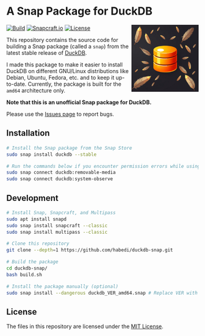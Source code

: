 # A Snap Package for DuckDB

<img src="logo.jpeg" align="right" width="35%"/>

[![Build](https://github.com/habedi/duckdb-snap/actions/workflows/build.yml/badge.svg)](https://github.com/habedi/duckdb-snap/actions/workflows/build.yml)
[![Snapcraft.io](https://snapcraft.io/duckdb/badge.svg)](https://snapcraft.io/duckdb)
[![License](https://img.shields.io/badge/License-MIT-yellow)](https://github.com/habedi/duckdb-snap/blob/main/LICENSE)

This repository contains the source code for building a Snap package (called a `snap`) from the latest stable
release of [DuckDB](https://github.com/duckdb/duckdb/releases/).

I made this package to make it easier to install DuckDB on different GNU/Linux distributions like Debian, Ubuntu,
Fedora, etc. and to keep it up-to-date.
Currently, the package is built for the `amd64` architecture only.

**Note that this is an unofficial Snap package for DuckDB.**

Please use the [Issues page](https://github.com/habedi/duckdb-snap/issues) to report bugs.

## Installation

```bash
# Install the Snap package from the Snap Store
sudo snap install duckdb --stable
```

```bash
# Run the commands below if you encounter permission errors while using the DuckDB shell
sudo snap connect duckdb:removable-media
sudo snap connect duckdb:system-observe 
```

## Development

```bash
# Install Snap, Snapcraft, and Multipass
sudo apt install snapd
sudo snap install snapcraft --classic
sudo snap install multipass --classic
```

```bash
# Clone this repository
git clone --depth=1 https://github.com/habedi/duckdb-snap.git
```

```bash
# Build the package
cd duckdb-snap/
bash build.sh
```

```bash
# Install the package manually (optional)
sudo snap install --dangerous duckdb_VER_amd64.snap # Replace VER with the actual version
```

## License

The files in this repository are licensed under the [MIT License](LICENSE).
